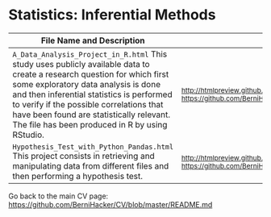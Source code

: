 # Statistics: Inferential Methods

File Name and Description                                             | Link   
--------------------------------------------------------------------- | ----------
<code>A_Data_Analysis_Project_in_R.html</code> This study uses publicly available data to create a research question for which first some exploratory data analysis is done and then inferential statistics is performed to verify if the possible correlations that have been found are statistically relevant. The file has been produced in R by using RStudio. | <sub>http://htmlpreview.github.io/?https://github.com/BerniHacker/R/blob/master/A_Data_Analysis_Project_in_R.html</sub>
<code>Hypothesis_Test_with_Python_Pandas.html</code> This project consists in retrieving and manipulating data from different files and then performing a hypothesis test. | <sub>http://htmlpreview.github.io/?https://github.com/BerniHacker/Python/blob/master/Hypothesis_Test_with_Python_Pandas.html</sub>

Go back to the main CV page: https://github.com/BerniHacker/CV/blob/master/README.md

